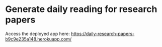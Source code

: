 # Generate daily reading for research papers

Access the deployed app here:
https://daily-research-papers-b9c9e235a148.herokuapp.com/


